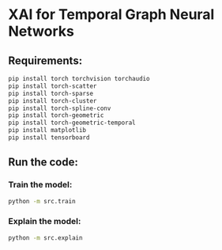 # XAI for Temporal Graph Neural Networks

## Requirements:

```bash
pip install torch torchvision torchaudio
pip install torch-scatter
pip install torch-sparse
pip install torch-cluster
pip install torch-spline-conv
pip install torch-geometric
pip install torch-geometric-temporal
pip install matplotlib
pip install tensorboard
```

## Run the code:

### Train the model:

```bash
python -m src.train
```

### Explain the model:

```bash
python -m src.explain
```
